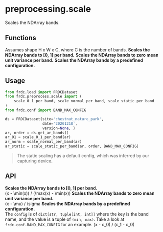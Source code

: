 # preprocessing.scale

<tldr>
Scales the NDArray bands.
</tldr>

## Functions

<warning>
Assumes shape H x W x C, where C is the number of bands.
</warning>

<deflist type="medium">
<def title="scale_0_1_per_band">
<b>Scales the NDArray bands to [0, 1] per band.</b>
</def>
<def title="scale_normal_per_band">
<b>Scales the NDArray bands to zero mean unit variance per band.</b>
</def>
<def title="scale_static_per_band">
<b>Scales the NDArray bands by a predefined configuration.</b>
</def>
</deflist>

## Usage

```python
from frdc.load import FRDCDataset
from frdc.preprocess.scale import (
    scale_0_1_per_band, scale_normal_per_band, scale_static_per_band
)
from frdc.conf import BAND_MAX_CONFIG

ds = FRDCDataset(site='chestnut_nature_park',
                 date='20201218',
                 version=None, )
ar, order = ds.get_ar_bands()
ar_01 = scale_0_1_per_band(ar)
ar_norm = scale_normal_per_band(ar)
ar_static = scale_static_per_band(ar, order, BAND_MAX_CONFIG)
```

> The static scaling has a default config, which was inferred by our capturing
> device.

## API

<deflist>
<def title="scale_0_1_per_band(ar)">
<b>Scales the NDArray bands to [0, 1] per band.</b><br/>
<code-block lang="tex">
(x - \min(x)) / (\max(x) - \min(x))
</code-block>
</def>
<def title="scale_normal_per_band(ar)">
<b>Scales the NDArray bands to zero mean unit variance per band.</b><br/>
<code-block lang="tex">
(x - \mu) / \sigma
</code-block>
</def>
<def title="scale_static_per_band(ar, order, config)">
<b>Scales the NDArray bands by a predefined configuration.</b><br/>
The <code>config</code> is of <code>dict[str, tuple[int, int]]</code> where
the key is the band name, and the value is a tuple of <code>(min, max)</code>.
Take a look at <code>frdc.conf.BAND_MAX_CONFIG</code> for an example.
<code-block lang="tex">
(x - c_0) / (c_1 - c_0)
</code-block>
</def>
</deflist>
